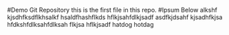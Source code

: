#Demo Git Repository
this is the first file in this repo.
#Ipsum Below
alkshf kjsdhfksdflkhsalkf hsaldfhashflkds hflkjsahfdlkjsadf
asdfkjdsahf kjsadhfkjsa hfdkshfdlksahfdlksah flkjsa hflkjsadf
hatdog hotdag